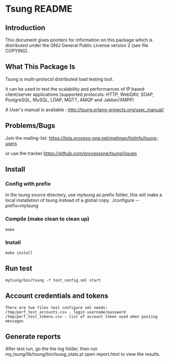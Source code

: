 # Tsung README

##  Introduction

This document gives pointers for information on this package which is
distributed under the GNU General Public License version 2 (see file
COPYING).

##  What This Package Is

Tsung is multi-protocol distributed load testing tool.

It can be used to test the scalability and performances of IP based
client/server applications (supported protocols: HTTP, WebDAV, SOAP,
PostgreSQL, MySQL, LDAP, MQTT, AMQP and Jabber/XMPP)

A User's manual is available :
          http://tsung.erlang-projects.org/user_manual/

##  Problems/Bugs

Join the mailing-list:
  https://lists.process-one.net/mailman/listinfo/tsung-users

or use the tracker https://github.com/processone/tsung/issues

## Install
### Config with prefix
In the tsung source directory, use mytsung as prefix folder, this will make a local installation of tsung 
instead of a global copy.
    ./configure --prefix=mytsung
### Compile (make clean to clean up)
    make
### Install
    make install
## Run test
    mytsung/bin/tsung -f test_config.xml start
## Account credentials and tokens
    There are two files test configure xml needs:
    /tmp/perf_test_accounts.csv - login username/password
    /tmp/perf_test_tokens.csv - list of account token used when posting messages

## Generate reports
After test run, go the the log folder, then run 
    my_tsung/lib/tsung/bin/tsung_stats.pl
open report.html to view the results.

